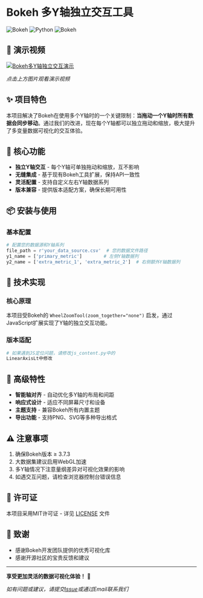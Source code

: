 # Bokeh 多Y轴独立交互工具

![Bokeh](https://static.bokeh.org/logos/logotype.svg)
![Python](https://img.shields.io/badge/Python-3.13.5-blue.svg)
![Bokeh](https://img.shields.io/badge/Bokeh-3.7.3-orange.svg)

## 🎥 演示视频

[![Bokeh多Y轴独立交互演示](https://img.youtube.com/vi/VIDEO_ID/0.jpg)](https://youtube.com/VIDEO_ID)

*点击上方图片观看演示视频*

## ✨ 项目特色

本项目解决了Bokeh在使用多个Y轴时的一个关键限制：**当拖动一个Y轴时所有数据会同步移动**。通过我们的改进，现在每个Y轴都可以独立拖动和缩放，极大提升了多变量数据可视化的交互体验。

## 🚀 核心功能

- **独立Y轴交互** - 每个Y轴可单独拖动和缩放，互不影响
- **无缝集成** - 基于现有Bokeh工具扩展，保持API一致性
- **灵活配置** - 支持自定义左右Y轴数据系列
- **版本兼容** - 提供版本适配方案，确保长期可用性

## 📦 安装与使用

### 基本配置

```python
# 配置您的数据源和Y轴系列
file_path = r'your_data_source.csv'  # 您的数据文件路径
y1_name = ['primary_metric']        # 左侧Y轴数据列
y2_name = ['extra_metric_1', 'extra_metric_2']  # 右侧额外Y轴数据列
```

## 🔧 技术实现

### 核心原理

本项目受Bokeh的 `WheelZoomTool(zoom_together="none")` 启发，通过JavaScript扩展实现了Y轴的独立交互功能。

### 版本适配

```python
# 如果遇到JS定位问题，请修改js_content.py中的
LinearAxisLt中修改
```

## 🌟 高级特性

- **智能轴对齐** - 自动优化多Y轴的布局和间距
- **响应式设计** - 适应不同屏幕尺寸和设备
- **主题支持** - 兼容Bokeh所有内置主题
- **导出功能** - 支持PNG、SVG等多种导出格式

## ⚠️ 注意事项

1. 确保Bokeh版本 ≥ 3.7.3
2. 大数据集建议启用WebGL加速
3. 多Y轴情况下注意量纲差异对可视化效果的影响
4. 如遇交互问题，请检查浏览器控制台错误信息


## 📄 许可证

本项目采用MIT许可证 - 详见 [LICENSE](LICENSE) 文件

## 🙏 致谢

- 感谢Bokeh开发团队提供的优秀可视化库
- 感谢开源社区的宝贵反馈和建议
---

**享受更加灵活的数据可视化体验！** 🎉

*如有问题或建议，请提交[Issue](https://github.com/your-repo/issues)或通过Email联系我们*

